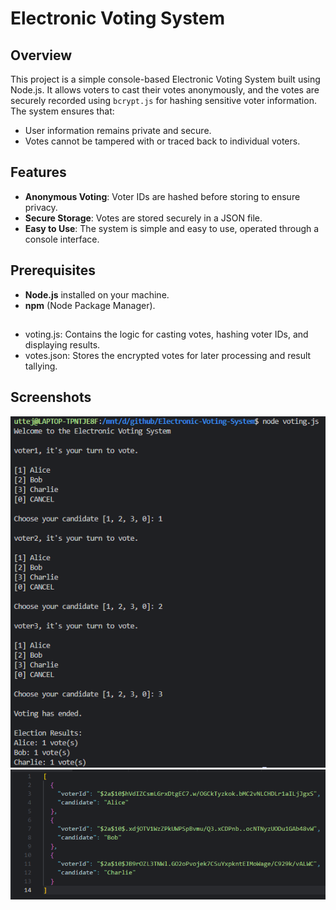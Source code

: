 # Electronic Voting System

## Overview

This project is a simple console-based Electronic Voting System built using Node.js. It allows voters to cast their votes anonymously, and the votes are securely recorded using `bcrypt.js` for hashing sensitive voter information. The system ensures that:
- User information remains private and secure.
- Votes cannot be tampered with or traced back to individual voters.

## Features

- **Anonymous Voting**: Voter IDs are hashed before storing to ensure privacy.
- **Secure Storage**: Votes are stored securely in a JSON file.
- **Easy to Use**: The system is simple and easy to use, operated through a console interface.

## Prerequisites

- **Node.js** installed on your machine.
- **npm** (Node Package Manager).

##
- voting.js: Contains the logic for casting votes, hashing voter IDs, and displaying results.
- votes.json: Stores the encrypted votes for later processing and result tallying.

## Screenshots

![](images/output.png)
<br>
![](images/json.png)
